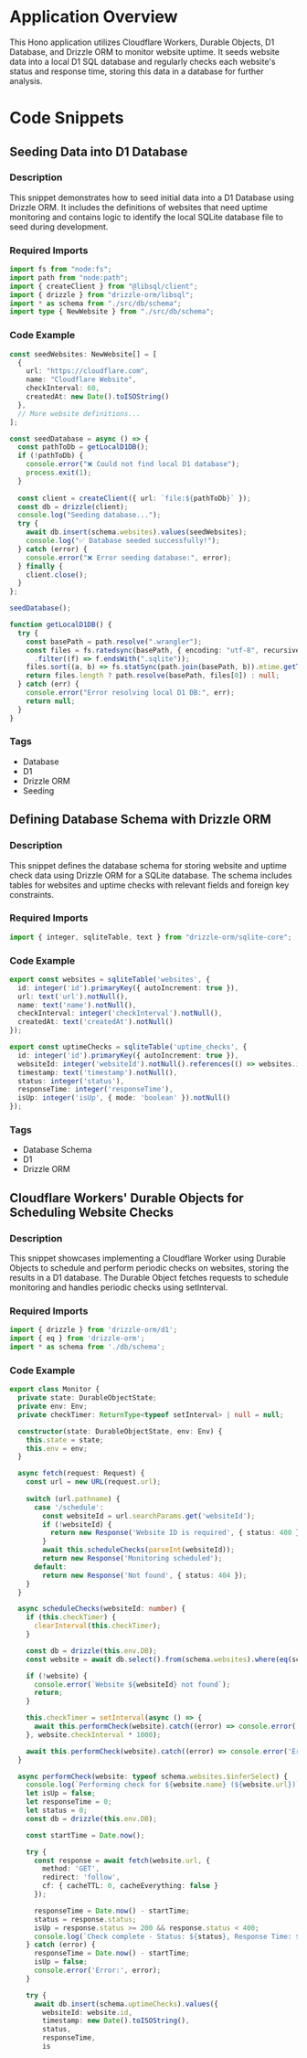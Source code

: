 # Application Overview
This Hono application utilizes Cloudflare Workers, Durable Objects, D1 Database, and Drizzle ORM to monitor website uptime. It seeds website data into a local D1 SQL database and regularly checks each website's status and response time, storing this data in a database for further analysis.

# Code Snippets

## Seeding Data into D1 Database
### Description
This snippet demonstrates how to seed initial data into a D1 Database using Drizzle ORM. It includes the definitions of websites that need uptime monitoring and contains logic to identify the local SQLite database file to seed during development.

### Required Imports
```typescript
import fs from "node:fs";
import path from "node:path";
import { createClient } from "@libsql/client";
import { drizzle } from "drizzle-orm/libsql";
import * as schema from "./src/db/schema";
import type { NewWebsite } from "./src/db/schema";
```

### Code Example
```typescript
const seedWebsites: NewWebsite[] = [
  {
    url: "https://cloudflare.com",
    name: "Cloudflare Website",
    checkInterval: 60,
    createdAt: new Date().toISOString()
  },
  // More website definitions...
];

const seedDatabase = async () => {
  const pathToDb = getLocalD1DB();
  if (!pathToDb) {
    console.error("❌ Could not find local D1 database");
    process.exit(1);
  }
  
  const client = createClient({ url: `file:${pathToDb}` });
  const db = drizzle(client);
  console.log("Seeding database...");
  try {
    await db.insert(schema.websites).values(seedWebsites);
    console.log("✅ Database seeded successfully!");
  } catch (error) {
    console.error("❌ Error seeding database:", error);
  } finally {
    client.close();
  }
};

seedDatabase();

function getLocalD1DB() {
  try {
    const basePath = path.resolve(".wrangler");
    const files = fs.ratedsync(basePath, { encoding: "utf-8", recursive: true })
      .filter((f) => f.endsWith(".sqlite"));
    files.sort((a, b) => fs.statSync(path.join(basePath, b)).mtime.getTime() - fs.statSync(path.join(basePath, a)).mtime.getTime());
    return files.length ? path.resolve(basePath, files[0]) : null;
  } catch (err) {
    console.error("Error resolving local D1 DB:", err);
    return null;
  }
}
```

### Tags
- Database
- D1
- Drizzle ORM
- Seeding

## Defining Database Schema with Drizzle ORM
### Description
This snippet defines the database schema for storing website and uptime check data using Drizzle ORM for a SQLite database. The schema includes tables for websites and uptime checks with relevant fields and foreign key constraints.

### Required Imports
```typescript
import { integer, sqliteTable, text } from "drizzle-orm/sqlite-core";
```

### Code Example
```typescript
export const websites = sqliteTable('websites', {
  id: integer('id').primaryKey({ autoIncrement: true }),
  url: text('url').notNull(),
  name: text('name').notNull(),
  checkInterval: integer('checkInterval').notNull(),
  createdAt: text('createdAt').notNull()
});

export const uptimeChecks = sqliteTable('uptime_checks', {
  id: integer('id').primaryKey({ autoIncrement: true }),
  websiteId: integer('websiteId').notNull().references(() => websites.id),
  timestamp: text('timestamp').notNull(),
  status: integer('status'),
  responseTime: integer('responseTime'),
  isUp: integer('isUp', { mode: 'boolean' }).notNull()
});
```

### Tags
- Database Schema
- D1
- Drizzle ORM

## Cloudflare Workers' Durable Objects for Scheduling Website Checks
### Description
This snippet showcases implementing a Cloudflare Worker using Durable Objects to schedule and perform periodic checks on websites, storing the results in a D1 database. The Durable Object fetches requests to schedule monitoring and handles periodic checks using setInterval.

### Required Imports
```typescript
import { drizzle } from 'drizzle-orm/d1';
import { eq } from 'drizzle-orm';
import * as schema from './db/schema';
```

### Code Example
```typescript
export class Monitor {
  private state: DurableObjectState;
  private env: Env;
  private checkTimer: ReturnType<typeof setInterval> | null = null;

  constructor(state: DurableObjectState, env: Env) {
    this.state = state;
    this.env = env;
  }

  async fetch(request: Request) {
    const url = new URL(request.url);
    
    switch (url.pathname) {
      case '/schedule':
        const websiteId = url.searchParams.get('websiteId');
        if (!websiteId) {
          return new Response('Website ID is required', { status: 400 });
        }
        await this.scheduleChecks(parseInt(websiteId));
        return new Response('Monitoring scheduled');
      default:
        return new Response('Not found', { status: 404 });
    }
  }

  async scheduleChecks(websiteId: number) {
    if (this.checkTimer) {
      clearInterval(this.checkTimer);
    }

    const db = drizzle(this.env.DB);
    const website = await db.select().from(schema.websites).where(eq(schema.websites.id, websiteId)).get();

    if (!website) {
      console.error(`Website ${websiteId} not found`);
      return;
    }

    this.checkTimer = setInterval(async () => {
      await this.performCheck(website).catch((error) => console.error('Error:', error));
    }, website.checkInterval * 1000);

    await this.performCheck(website).catch((error) => console.error('Error:', error));
  }

  async performCheck(website: typeof schema.websites.$inferSelect) {
    console.log(`Performing check for ${website.name} (${website.url})`);
    let isUp = false;
    let responseTime = 0;
    let status = 0;
    const db = drizzle(this.env.DB);

    const startTime = Date.now();

    try {
      const response = await fetch(website.url, {
        method: 'GET',
        redirect: 'follow',
        cf: { cacheTTL: 0, cacheEverything: false }
      });

      responseTime = Date.now() - startTime;
      status = response.status;
      isUp = response.status >= 200 && response.status < 400;
      console.log(`Check complete - Status: ${status}, Response Time: ${responseTime}ms, Up: ${isUp}`);
    } catch (error) {
      responseTime = Date.now() - startTime;
      isUp = false;
      console.error('Error:', error);
    }

    try {
      await db.insert(schema.uptimeChecks).values({
        websiteId: website.id,
        timestamp: new Date().toISOString(),
        status,
        responseTime,
        is